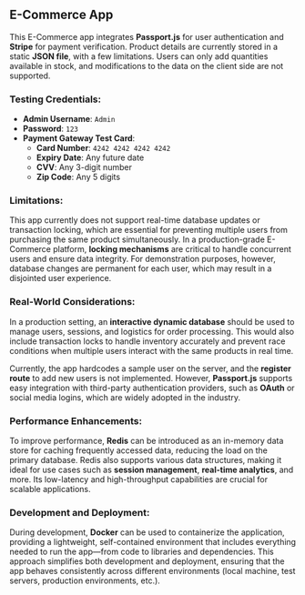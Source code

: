 ## E-Commerce App

This E-Commerce app integrates **Passport.js** for user authentication and **Stripe** for payment verification. Product details are currently stored in a static **JSON file**, with a few limitations. Users can only add quantities available in stock, and modifications to the data on the client side are not supported.

### Testing Credentials:

- **Admin Username**: `Admin`
- **Password**: `123`
- **Payment Gateway Test Card**:
    - **Card Number**: `4242 4242 4242 4242`
    - **Expiry Date**: Any future date
    - **CVV**: Any 3-digit number
    - **Zip Code**: Any 5 digits

### Limitations:

This app currently does not support real-time database updates or transaction locking, which are essential for preventing multiple users from purchasing the same product simultaneously. In a production-grade E-Commerce platform, **locking mechanisms** are critical to handle concurrent users and ensure data integrity. For demonstration purposes, however, database changes are permanent for each user, which may result in a disjointed user experience.

### Real-World Considerations:

In a production setting, an **interactive dynamic database** should be used to manage users, sessions, and logistics for order processing. This would also include transaction locks to handle inventory accurately and prevent race conditions when multiple users interact with the same products in real time.

Currently, the app hardcodes a sample user on the server, and the **register route** to add new users is not implemented. However, **Passport.js** supports easy integration with third-party authentication providers, such as **OAuth** or social media logins, which are widely adopted in the industry.

### Performance Enhancements:

To improve performance, **Redis** can be introduced as an in-memory data store for caching frequently accessed data, reducing the load on the primary database. Redis also supports various data structures, making it ideal for use cases such as **session management**, **real-time analytics**, and more. Its low-latency and high-throughput capabilities are crucial for scalable applications.

### Development and Deployment:

During development, **Docker** can be used to containerize the application, providing a lightweight, self-contained environment that includes everything needed to run the app—from code to libraries and dependencies. This approach simplifies both development and deployment, ensuring that the app behaves consistently across different environments (local machine, test servers, production environments, etc.).
